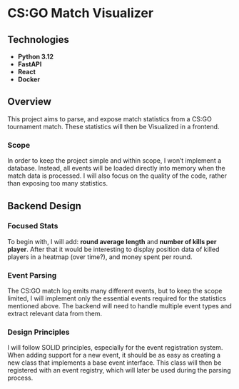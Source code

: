 # CS:GO Match Visualizer

## Technologies

* **Python 3.12**
* **FastAPI**
* **React**
* **Docker**

## Overview

This project aims to parse, and expose match statistics from a CS:GO tournament match.
These statistics will then be Visualized in a frontend.

### Scope

In order to keep the project simple and within scope, I won’t implement a database. Instead, all events will be loaded directly into memory when the match data is processed. I will also focus on the quality of the code, rather than exposing too many statistics.

## Backend Design

### Focused Stats

To begin with, I will add: **round average length** and **number of kills per player**. After that it would be interesting to display position data of killed players in a heatmap (over time?), and money spent per round. 


### Event Parsing

The CS:GO match log emits many different events, but to keep the scope limited, I will implement only the essential events required for the statistics mentioned above. The backend will need to handle multiple event types and extract relevant data from them.

### Design Principles

I will follow SOLID principles, especially for the event registration system. When adding support for a new event, it should be as easy as creating a new class that implements a base event interface. This class will then be registered with an event registry, which will later be used during the parsing process.
